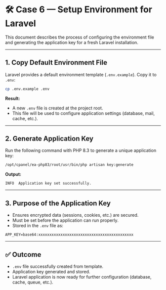 # 🛠️ Case 6 — Setup Environment for Laravel

This document describes the process of configuring the environment file and generating the application key for a fresh Laravel installation.

---

## 1. Copy Default Environment File

Laravel provides a default environment template (`.env.example`). Copy it to `.env`:

```bash
cp .env.example .env
````

**Result:**

* A new `.env` file is created at the project root.
* This file will be used to configure application settings (database, mail, cache, etc.).

---

## 2. Generate Application Key

Run the following command with PHP 8.3 to generate a unique application key:

```bash
/opt/cpanel/ea-php83/root/usr/bin/php artisan key:generate
```

**Output:**

```
INFO  Application key set successfully.
```

---

## 3. Purpose of the Application Key

* Ensures encrypted data (sessions, cookies, etc.) are secured.
* Must be set before the application can run properly.
* Stored in the `.env` file as:

```
APP_KEY=base64:xxxxxxxxxxxxxxxxxxxxxxxxxxxxxxxxxxxxxxxxxxx
```

---

## ✅ Outcome

* `.env` file successfully created from template.
* Application key generated and stored.
* Laravel application is now ready for further configuration (database, cache, queue, etc.).
